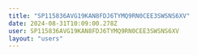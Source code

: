 ```yaml
---
title: "SP115836AVG19KAN8FDJ6TYMQ9RN0CEE3SWSNS6XV"
date: 2024-08-31T10:09:00.278Z
user: SP115836AVG19KAN8FDJ6TYMQ9RN0CEE3SWSNS6XV
layout: "users"
---
```

    